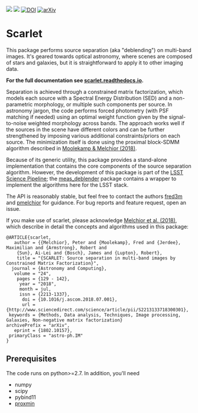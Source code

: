 [![](https://readthedocs.org/projects/scarlet/badge/?version=latest)](https://scarlet.readthedocs.org)
[![](https://img.shields.io/github/license/fred3m/scarlet.svg)](https://github.com/fred3m/scarlet/blob/master/LICENSE.md)
[![DOI](https://img.shields.io/badge/DOI-10.1016%2Fj.ascom.2018.07.001-blue.svg)](https://doi.org/10.1016/j.ascom.2018.07.001)
[![arXiv](https://img.shields.io/badge/arxiv-1802.10157-red.svg)](https://arxiv.org/abs/1802.10157)

# Scarlet

This package performs source separation (aka "deblending") on multi-band images. It's geared towards optical astronomy, where scenes are composed of stars and galaxies, but it is straightforward to apply it to other imaging data.

**For the full documentation see [scarlet.readthedocs.io](http://scarlet.readthedocs.io).**

Separation is achieved through a constrained matrix factorization, which models each source with a Spectral Energy Distribution (SED) and a non-parametric morphology, or multiple such components per source. In astronomy jargon, the code performs forced photometry (with PSF matching if needed) using an optimal weight function given by the signal-to-noise weighted morphology across bands. The approach works well if the sources in the scene have different colors and can be further strengthened by imposing various additional constraints/priors on each source. The minimization itself is done using the proximal block-SDMM algorithm described in [Moolekamp & Melchior (2018)](https://doi.org/10.1007/s11081-018-9380-y).

Because of its generic utility, this package provides a stand-alone implementation that contains the core components of the source separation algorithm. However, the development of this package is part of the [LSST Science Pipeline](https://pipelines.lsst.io);  the [meas_deblender](https://github.com/lsst/meas_deblender) package contains a wrapper to implement the algorithms here for the LSST stack.

The API is reasonably stable, but feel free to contact the authors [fred3m](https://github.com/fred3m) and [pmelchior](https://github.com/pmelchior) for guidance. For bug reports and feature request, open an issue.

If you make use of scarlet, please acknowledge [Melchior et al. (2018)](https://doi.org/10.1016/j.ascom.2018.07.001), which describe in detail the concepts and algorithms used in this package:
```
@ARTICLE{scarlet,
   author = {{Melchior}, Peter and {Moolekamp}, Fred and {Jerdee}, Maximilian and {Armstrong}, Robert and 
	{Sun}, Ai-Lei and {Bosch}, James and {Lupton}, Robert},
    title = "{SCARLET: Source separation in multi-band images by Constrained Matrix Factorization}",
  journal = {Astronomy and Computing},
   volume = "24",
    pages = {129 - 142},
     year = "2018",
     month = jul,
     issn = {2213-1337},
      doi = {10.1016/j.ascom.2018.07.001},
      url = {http://www.sciencedirect.com/science/article/pii/S2213133718300301},
 keywords = {Methods, Data analysis, Techniques, Image processing, Galaxies, Non-negative matrix factorization}
archivePrefix = "arXiv",
   eprint = {1802.10157},
 primaryClass = "astro-ph.IM"
}
```

## Prerequisites

The code runs on python>=2.7. In addition, you'll need

* numpy
* scipy
* pybind11
* [proxmin](https://github.com/pmelchior/proxmin)
